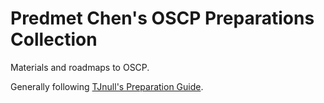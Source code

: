 # Predmet Chen's OSCP Preparations Collection

Materials and roadmaps to OSCP.

Generally following [TJnull's Preparation Guide](https://www.netsecfocus.com/oscp/2021/05/06/The_Journey_to_Try_Harder-_TJnull-s_Preparation_Guide_for_PEN-200_PWK_OSCP_2.0.html).
